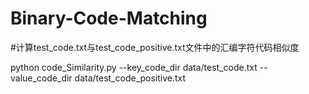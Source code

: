 # Binary-Code-Matching
#计算test_code.txt与test_code_positive.txt文件中的汇编字符代码相似度

python code_Similarity.py --key_code_dir data/test_code.txt --value_code_dir data/test_code_positive.txt
